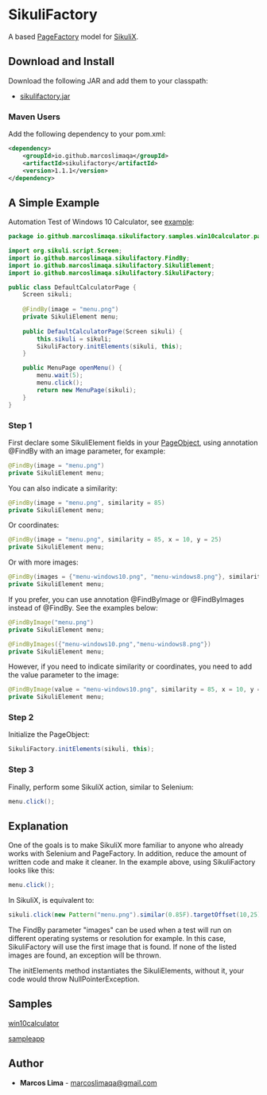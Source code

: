 # SikuliFactory

A based [PageFactory](https://github.com/SeleniumHQ/selenium/wiki/PageFactory) model for [SikuliX](http://sikulix.com/).

## Download and Install

Download the following JAR and add them to your classpath:
* [sikulifactory.jar](https://search.maven.org/remotecontent?filepath=io/github/marcoslimaqa/sikulifactory/1.1.1/sikulifactory-1.1.1.jar)

### Maven Users
Add the following dependency to your pom.xml:

```xml
<dependency>
    <groupId>io.github.marcoslimaqa</groupId>
    <artifactId>sikulifactory</artifactId>
    <version>1.1.1</version>
</dependency>
```

## A Simple Example

Automation Test of Windows 10 Calculator, see [example](src/test/java/io/github/marcoslimaqa/sikulifactory/samples/win10calculator):

```java
package io.github.marcoslimaqa.sikulifactory.samples.win10calculator.pages;

import org.sikuli.script.Screen;
import io.github.marcoslimaqa.sikulifactory.FindBy;
import io.github.marcoslimaqa.sikulifactory.SikuliElement;
import io.github.marcoslimaqa.sikulifactory.SikuliFactory;

public class DefaultCalculatorPage {
	Screen sikuli;
	
	@FindBy(image = "menu.png")
	private SikuliElement menu;
	
	public DefaultCalculatorPage(Screen sikuli) {
		this.sikuli = sikuli;
		SikuliFactory.initElements(sikuli, this);
	}

	public MenuPage openMenu() {
		menu.wait(5);
		menu.click();
		return new MenuPage(sikuli);
	}
}
```

### Step 1

First declare some SikuliElement fields in your [PageObject](https://github.com/SeleniumHQ/selenium/wiki/PageObjects), using annotation @FindBy with an image parameter, for example:

```java
@FindBy(image = "menu.png")
private SikuliElement menu;
```

You can also indicate a similarity:

```java
@FindBy(image = "menu.png", similarity = 85)
private SikuliElement menu;
```

Or coordinates:

```java
@FindBy(image = "menu.png", similarity = 85, x = 10, y = 25)
private SikuliElement menu;
```

Or with more images:

```java
@FindBy(images = {"menu-windows10.png", "menu-windows8.png"}, similarity = 85, x = 10, y = 25)
private SikuliElement menu;
```

If you prefer, you can use annotation @FindByImage or @FindByImages instead of @FindBy. See the examples below:

```java
@FindByImage("menu.png")
private SikuliElement menu;
```

```java
@FindByImages({"menu-windows10.png","menu-windows8.png"})
private SikuliElement menu;
```

However, if you need to indicate similarity or coordinates, you need to add the value parameter to the image:

```java
@FindByImage(value = "menu-windows10.png", similarity = 85, x = 10, y = 25)
private SikuliElement menu;
```

### Step 2
Initialize the PageObject:

```java
SikuliFactory.initElements(sikuli, this);
```

### Step 3
Finally, perform some SikuliX action, similar to Selenium:

```java
menu.click();
```

## Explanation

One of the goals is to make SikuliX more familiar to anyone who already works with Selenium and PageFactory. In addition, reduce the amount of written code and make it cleaner.
In the example above, using SikuliFactory looks like this:

```java
menu.click();
```

In SikuliX, is equivalent to:

```java
sikuli.click(new Pattern("menu.png").similar(0.85F).targetOffset(10,25));
```

The FindBy parameter "images" can be used when a test will run on different operating systems or resolution for example. In this case, SikuliFactory will use the first image that is found. If none of the listed images are found, an exception will be thrown.

The initElements method instantiates the SikuliElements, without it, your code would throw NullPointerException.

## Samples

[win10calculator](src/test/java/io/github/marcoslimaqa/sikulifactory/samples/win10calculator)

[sampleapp](src/test/java/io/github/marcoslimaqa/sikulifactory/samples/sampleapp)

## Author

* **Marcos Lima** - [marcoslimaqa@gmail.com](mailto:marcoslimaqa@gmail.com)